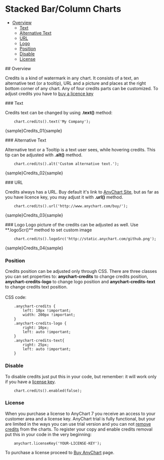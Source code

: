 # Stacked Bar/Column Charts

 * [Overview](#overview)
   * [Text](#text)
   * [Alternative Text](#alternative)
   * [URL](#link)
   * [Logo](#logo)
   * [Position](#position)
   * [Disable](#disable)
   * [License](#license)

<a name="overview"/>
## Overview

Credits is a kind of watermark in any chart. It consists of a text, an alternative text (or a tooltip), URL and a picture and places at the right bottom corner of any chart. Any of four credits parts can be customized. To adjust credits you have to [buy a licence key](http://www.anychart.com/buy/)

<a name="text"/>
### Text

Сredits text can be changed by using **.text()** method: 

```
    chart.credits().text('My Company');
```
{sample}Credits\_01{sample}

<a name="alternative"/>
### Alternative Text

Alternative text or a Tooltip is a text user sees, while hovering credits. This tip can be adjusted with **.alt()** method.

```
    chart.credits().alt('Custom alternative text.');
```
{sample}Credits\_02{sample}

<a name="link"/>
### URL

Credits always has a URL. Buy default it's link to [AnyChart Site](http://www.anychart.com/), but as far as you have licence key, you may adjust it with **.url()** method.

```
    chart.credits().url('http://www.anychart.com/buy/');
```
{sample}Credits\_03{sample}

<a name="logo"/>
### Logo
Logo picture of the credits can be adjusted as well. Use **.logoScr()** method to set custom image

```
    chart.credits().logoSrc('http://static.anychart.com/github.png');
```
{sample}Credits\_04{sample}

### Position

Credits position can be adjusted only through CSS. There are three classes you can set properties to: **anychart-credits** to change credits position, **anychart-credits-logo** to change logo position and **anychart-credits-text** to change credits text position. 
<br/><br/>
CSS code:
```
    .anychart-credits {
        left: 10px !important;
        width: 200px !important;
    }
    .anychart-credits-logo {
        right: 10px;
        left: auto !important;
    }
    .anychart-credits-text{
        right: 25px;
        left: auto !important;
    }
```

### Disable

To disable credits just put this in your code, but remember: it will work only if you have a [license key](#license).
```
    chart.credits().enabled(false);
```

### License

When you purchase a license to AnyChart 7 you receive an access to your customer area and a license key. AnyChart trial is fully functional, but your are limited in the ways you can use trial version and you can not [remove credits](#disable) from the charts. To register your copy and enable credits removal put this in your code in the very beginning:
```
    anychart.licenseKey('YOUR-LICENSE-KEY');
```
To purchase a license proceed to [Buy AnyChart](http://www.anychart.com/buy/) page.
